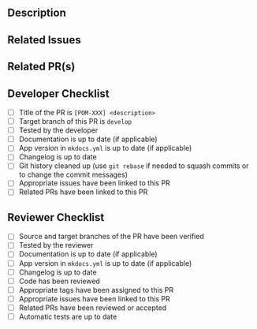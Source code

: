 ## Description

<!-- Short description of what this PR adds to the project. -->

## Related Issues

<!-- Link to issues that this PR solves. -->
<!-- Ex: -->
<!-- - Fixed #5 -->

## Related PR(s)

<!-- Links to other PRs that are somehow related to this one, either from other repos within this organization or from external projects on which this PR depends. -->

## Developer Checklist

- [ ] Title of the PR is `[POM-XXX] <description>`
- [ ] Target branch of this PR is `develop`
- [ ] Tested by the developer
- [ ] Documentation is up to date (if applicable)
- [ ] App version in `mkdocs.yml` is up to date (if applicable)
- [ ] Changelog is up to date
- [ ] Git history cleaned up (use `git rebase` if needed to squash commits or to change the commit messages)
- [ ] Appropriate issues have been linked to this PR
- [ ] Related PRs have been linked to this PR

## Reviewer Checklist

- [ ] Source and target branches of the PR have been verified
- [ ] Tested by the reviewer
- [ ] Documentation is up to date (if applicable)
- [ ] App version in `mkdocs.yml` is up to date (if applicable)
- [ ] Changelog is up to date
- [ ] Code has been reviewed
- [ ] Appropriate tags have been assigned to this PR
- [ ] Appropriate issues have been linked to this PR
- [ ] Related PRs have been reviewed or accepted
- [ ] Automatic tests are up to date

<!-- ## Manual Tests -->

